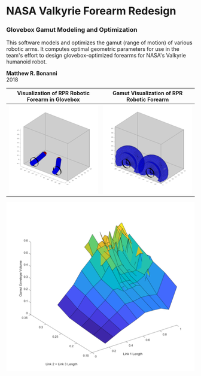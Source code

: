 # NASA Valkyrie Forearm Redesign
### Glovebox Gamut Modeling and Optimization

This software models and optimizes the gamut (range of motion) of various robotic arms.
It computes optimal geometric parameters for use in the team's effort to design glovebox-optimized forearms for NASA's Valkyrie humanoid robot.

__Matthew R. Bonanni__  
2018

| Visualization of RPR Robotic Forearm in Glovebox | Gamut Visualization of RPR Robotic Forearm |
|-|-|
| ![arms](resources/rpr.png "Visualization of RPR Robotic Forearm in Glovebox") | ![gamut](resources/gamut.png "Gamut Visualization of RPR Robotic Forearm") |

![optimization](resources/optimization.png "Optimization Surface of RPR Robotic Forearm")
